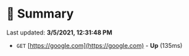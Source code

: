 # 📖 Summary
Last updated: **3/5/2021, 12:31:48 PM**

- `GET` [https://google.com](https://google.com) - **Up** (135ms)
